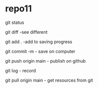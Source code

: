 # repo11

git status

git diff -see different

git add . -add to saving progress

git commit -m - save on computer

git push origin main - publish on github

git log - record

git pull origin main - get resources from git

